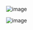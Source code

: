 ![image](https://github.com/user-attachments/assets/d76cc795-81f1-4e24-ac3b-efac11514bfa)


![image](https://github.com/user-attachments/assets/77710d14-6b46-480d-8dd8-8a556e2f071b)

